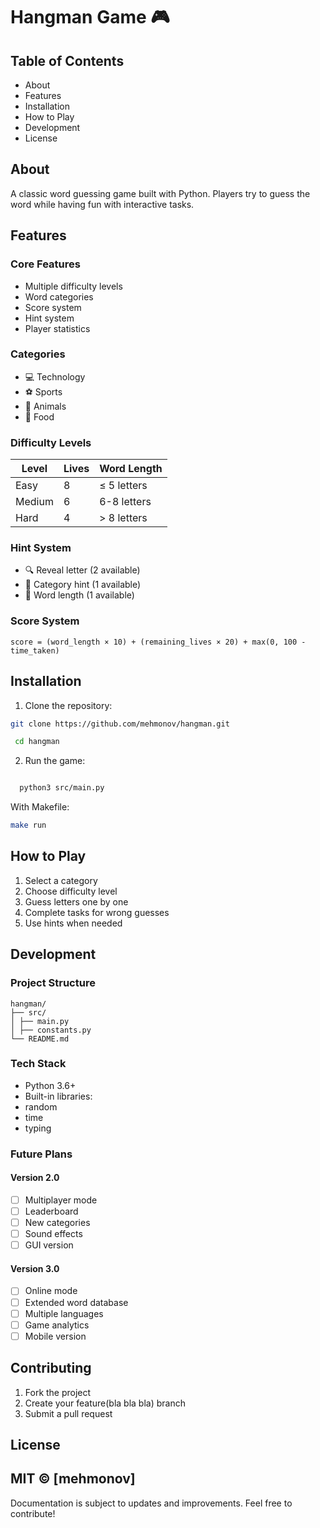  # Hangman Game 🎮 
 ## Table of Contents 
 - About 
 - Features 
 - Installation 
 - How to Play 
 - Development 
 - License 

## About 
A classic word guessing game built with Python. Players try to guess the word while having fun with interactive tasks. 
 
## Features 

 ### Core Features 
 - Multiple difficulty levels 
 - Word categories 
 - Score system 
 - Hint system 
 - Player statistics 
 
 ### Categories 
 - 💻 Technology 
 - ⚽ Sports 
 - 🦁 Animals 
 - 🍕 Food 
 

 ### Difficulty Levels 

 | Level | Lives | Word Length | 
 |----------|-------|-------------| 
 | Easy | 8 | ≤ 5 letters | 
 | Medium | 6 | 6-8 letters | 
 | Hard | 4 | > 8 letters | 

 ### Hint System 
 - 🔍 Reveal letter (2 available) 
 - 📑 Category hint (1 available) 
 - 📏 Word length (1 available) 
 

 ### Score System 
 
 ```
 score = (word_length × 10) + (remaining_lives × 20) + max(0, 100 - time_taken)
 ```

 ## Installation 
 
 1. Clone the repository: 
 ```bash
 git clone https://github.com/mehmonov/hangman.git  
``` 
```bash
 cd hangman  
```

 2. Run the game: 
 ```bash
 
   python3 src/main.py  
 ```
 With Makefile:
 ```bash
 make run
 ```

 ## How to Play 
 1. Select a category 
 2. Choose difficulty level 
 3. Guess letters one by one 
 4. Complete tasks for wrong guesses 
 5. Use hints when needed 

 ## Development 

 ### Project Structure 
 
 ```
 hangman/
 ├── src/
 │ ├── main.py
 │ ├── constants.py
 └── README.md 
  ```
 ### Tech Stack 
 - Python 3.6+ 
 - Built-in libraries: 
 - random 
 - time 
 - typing 

 ### Future Plans 

 #### Version 2.0 
 - [ ] Multiplayer mode 
 - [ ] Leaderboard 
 - [ ] New categories 
 - [ ] Sound effects 
 - [ ] GUI version 

 #### Version 3.0 
 - [ ] Online mode 
 - [ ] Extended word database 
 - [ ] Multiple languages 
 - [ ] Game analytics 
 - [ ] Mobile version 

 ## Contributing 
 1. Fork the project 
 2. Create your feature(bla bla bla) branch 
 3. Submit a pull request 

 ## License 
 MIT © [mehmonov] 
 --- 
 Documentation is subject to updates and improvements. Feel free to contribute! 